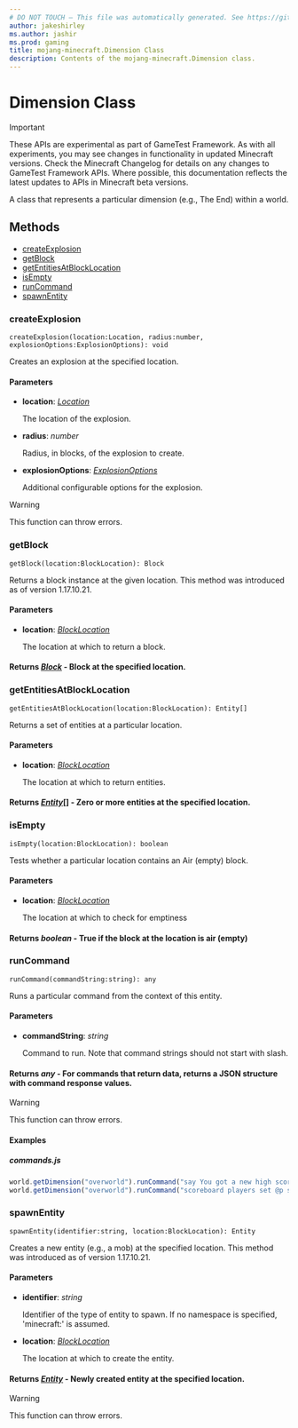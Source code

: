 ```yaml
---
# DO NOT TOUCH — This file was automatically generated. See https://github.com/Mojang/MinecraftScriptingApiDocsGenerator to modify descriptions, examples, etc.
author: jakeshirley
ms.author: jashir
ms.prod: gaming
title: mojang-minecraft.Dimension Class
description: Contents of the mojang-minecraft.Dimension class.
---
```

# Dimension Class
>[!IMPORTANT]
>These APIs are experimental as part of GameTest Framework. As with all experiments, you may see changes in functionality in updated Minecraft versions. Check the Minecraft Changelog for details on any changes to GameTest Framework APIs. Where possible, this documentation reflects the latest updates to APIs in Minecraft beta versions.

A class that represents a particular dimension (e.g., The End) within a world.


## Methods
- [createExplosion](#createexplosion)
- [getBlock](#getblock)
- [getEntitiesAtBlockLocation](#getentitiesatblocklocation)
- [isEmpty](#isempty)
- [runCommand](#runcommand)
- [spawnEntity](#spawnentity)
  
### **createExplosion**
`
createExplosion(location:Location, radius:number, explosionOptions:ExplosionOptions): void
`

Creates an explosion at the specified location.
#### **Parameters**
- **location**: [*Location*](Location.md)
  
  The location of the explosion.
- **radius**: *number*
  
  Radius, in blocks, of the explosion to create.
- **explosionOptions**: [*ExplosionOptions*](ExplosionOptions.md)
  
  Additional configurable options for the explosion.


> [!WARNING]
> This function can throw errors.

### **getBlock**
`
getBlock(location:BlockLocation): Block
`

Returns a block instance at the given location. This method was introduced as of version 1.17.10.21.
#### **Parameters**
- **location**: [*BlockLocation*](BlockLocation.md)
  
  The location at which to return a block.

#### **Returns** [*Block*](Block.md) - Block at the specified location.


### **getEntitiesAtBlockLocation**
`
getEntitiesAtBlockLocation(location:BlockLocation): Entity[]
`

Returns a set of entities at a particular location.
#### **Parameters**
- **location**: [*BlockLocation*](BlockLocation.md)
  
  The location at which to return entities.

#### **Returns** [*Entity*](Entity.md)[] - Zero or more entities at the specified location.


### **isEmpty**
`
isEmpty(location:BlockLocation): boolean
`

Tests whether a particular location contains an Air (empty) block.
#### **Parameters**
- **location**: [*BlockLocation*](BlockLocation.md)
  
  The location at which to check for emptiness

#### **Returns** *boolean* - True if the block at the location is air (empty)


### **runCommand**
`
runCommand(commandString:string): any
`

Runs a particular command from the context of this entity.
#### **Parameters**
- **commandString**: *string*
  
  Command to run. Note that command strings should not start with slash.

#### **Returns** *any* - For commands that return data, returns a JSON structure with command response values.

> [!WARNING]
> This function can throw errors.

#### **Examples**
##### *commands.js*
```javascript
world.getDimension("overworld").runCommand("say You got a new high score!");
world.getDimension("overworld").runCommand("scoreboard players set @p score 10");
```
### **spawnEntity**
`
spawnEntity(identifier:string, location:BlockLocation): Entity
`

Creates a new entity (e.g., a mob) at the specified location. This method was introduced as of version 1.17.10.21.
#### **Parameters**
- **identifier**: *string*
  
  Identifier of the type of entity to spawn. If no namespace is specified, 'minecraft:' is assumed.
- **location**: [*BlockLocation*](BlockLocation.md)
  
  The location at which to create the entity.

#### **Returns** [*Entity*](Entity.md) - Newly created entity at the specified location.

> [!WARNING]
> This function can throw errors.


